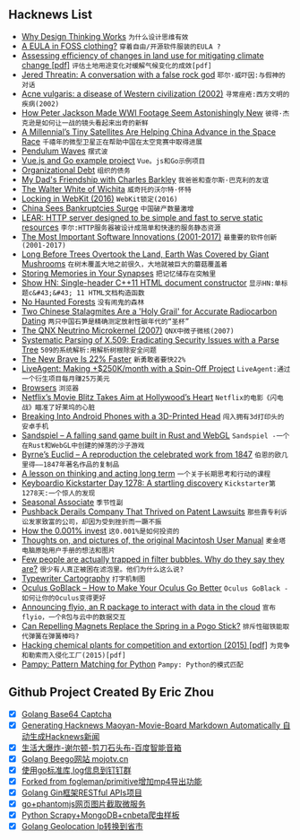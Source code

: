 ## Hacknews List


- [Why Design Thinking Works](https://hbr.org/2018/09/why-design-thinking-works)  `为什么设计思维有效`
- [A EULA in FOSS clothing?](http://dtrace.org/blogs/bmc/2018/12/16/a-eula-in-foss-clothing/)  `穿着自由/开源软件服装的EULA ?`
- [Assessing efficiency of changes in land use for mitigating climate change [pdf]](https://www.nature.com/articles/s41586-018-0757-z.epdf?referrer_access_token=I7UR5g-NP-JvG8VPiosw1dRgN0jAjWel9jnR3ZoTv0PXM0q98wVc5Cye9177r-q8sNyzReL1wHb1-jY_I6qP66ClTmdoclsh_ooUZbWWgCkeTL17k3xx9hpnAUvS1lQRjnA3nc7fFVQAnBsXhOxnBDnGatsN9uObfrvJNQvIa8dfcEQzSc19K-qx-NZU776puJ3lMvsiikh0NYDfxKrCWgIN3vm0Uas7j1BKLeFKCADi8Ez40nz9DhaIDSLDFis8_JgcBChg0F8naEMiu_3pCbkbzUNedjKlPV_Tjj-5bQOXrMhXkvaG4w-D91SoQEhhmllghNRbyeXArS_MSdfy_Q%3D%3D&amp;tracking_referrer=www.spektrum.de)  `评估土地用途变化对缓解气候变化的成效[pdf]`
- [Jered Threatin: A conversation with a false rock god](https://www.bbc.co.uk/news/resources/idt-sh/jered_threatin)  `耶尔·威吓因:与假神的对话`
- [Acne vulgaris: a disease of Western civilization (2002)](https://www.ncbi.nlm.nih.gov/m/pubmed/12472346/)  `寻常痤疮:西方文明的疾病(2002)`
- [How Peter Jackson Made WWI Footage Seem Astonishingly New](https://www.nytimes.com/2018/12/16/movies/peter-jackson-war-movie.html)  `彼得·杰克逊是如何让一战的镜头看起来出奇的新鲜`
- [A Millennial’s Tiny Satellites Are Helping China Advance in the Space Race](https://www.bloomberg.com/news/features/2018-12-13/a-millennial-s-tiny-satellites-are-helping-china-advance-in-the-space-race)  `千禧年的微型卫星正在帮助中国在太空竞赛中取得进展`
- [Pendulum Waves](https://sciencedemonstrations.fas.harvard.edu/presentations/pendulum-waves)  `摆式波`
- [Vue.js and Go example project](https://github.com/ndabAP/vue-go-example)  `Vue。js和Go示例项目`
- [Organizational Debt](https://boats.gitlab.io/blog/post/rust-2019/)  `组织的债务`
- [My Dad&#39;s Friendship with Charles Barkley](https://www.wbur.org/onlyagame/2018/12/14/lin-wang-charles-barkley)  `我爸爸和查尔斯·巴克利的友谊`
- [The Walter White of Wichita](http://interactive.fusion.net/death-by-fentanyl/the-walter-white-of-wichita.html)  `威奇托的沃尔特·怀特`
- [Locking in WebKit (2016)](https://webkit.org/blog/6161/locking-in-webkit/)  `WebKit锁定(2016)`
- [China Sees Bankruptcies Surge](https://www.bloomberg.com/news/articles/2018-12-16/china-sees-bankruptcies-surge-with-call-to-resolve-zombies)  `中国破产数量激增`
- [LEAR: HTTP server designed to be simple and fast to serve static resources](https://github.com/Glorf/lear)  `李尔:HTTP服务器被设计成简单和快速的服务静态资源`
- [The Most Important Software Innovations (2001-2017)](https://dwheeler.com/innovation/innovation.html)  `最重要的软件创新(2001-2017)`
- [Long Before Trees Overtook the Land, Earth Was Covered by Giant Mushrooms](https://www.smithsonianmag.com/smart-news/long-before-trees-overtook-the-land-earth-was-covered-by-giant-mushrooms-13709647/)  `在树木覆盖大地之前很久，大地就被巨大的蘑菇覆盖着`
- [Storing Memories in Your Synapses](http://www.brainfacts.org/thinking-sensing-and-behaving/learning-and-memory/2018/storing-memories-in-your-synapses-101118)  `把记忆储存在突触里`
- [Show HN: Single-header C&#43;&#43;11 HTML document constructor](https://github.com/tinfoilboy/CTML)  `显示HN:单标题c&#43;&#43; 11 HTML文档构造函数`
- [No Haunted Forests](https://john-millikin.com/sre-school/no-haunted-forests)  `没有闹鬼的森林`
- [Two Chinese Stalagmites Are a &#39;Holy Grail&#39; for Accurate Radiocarbon Dating](https://gizmodo.com/two-stalagmites-found-in-chinese-cave-are-a-holy-grail-1831074289)  `两只中国石笋是精确测定放射性碳年代的“圣杯”`
- [The QNX Neutrino Microkernel (2007)](http://www.qnx.com/developers/docs/6.3.2/neutrino/sys_arch/kernel.html)  `QNX中微子微核(2007)`
- [Systematic Parsing of X.509: Eradicating Security Issues with a Parse Tree](https://arxiv.org/abs/1812.04959)  `509的系统解析:用解析树根除安全问题`
- [The New Brave Is 22% Faster](https://brave.com/new-brave-22-percent-faster/)  `新勇敢者要快22%`
- [LiveAgent: Making &#43;$250K/month with a Spin-Off Project](https://www.failory.com/mistakes/liveagent)  `LiveAgent:通过一个衍生项目每月赚25万美元`
- [Browsers](https://adactio.com/journal/14608)  `浏览器`
- [Netflix’s Movie Blitz Takes Aim at Hollywood’s Heart](https://www.nytimes.com/2018/12/16/business/media/netflix-movies-hollywood.html)  `Netflix的电影《闪电战》瞄准了好莱坞的心脏`
- [Breaking Into Android Phones with a 3D-Printed Head](https://www.forbes.com/sites/thomasbrewster/2018/12/13/we-broke-into-a-bunch-of-android-phones-with-a-3d-printed-head/#305e5c2f1330)  `闯入拥有3d打印头的安卓手机`
- [Sandspiel – A falling sand game built in Rust and WebGL](https://sandspiel.club/)  `Sandspiel -一个在Rust和WebGL中创建的掉落的沙子游戏`
- [Byrne’s Euclid – A reproduction the celebrated work from 1847](https://www.c82.net/euclid/)  `伯恩的欧几里得——1847年著名作品的复制品`
- [A lesson on thinking and acting long term](https://threader.app/thread/1074063712254857218)  `一个关于长期思考和行动的课程`
- [Keyboardio Kickstarter Day 1278: A startling discovery](https://www.kickstarter.com/projects/keyboardio/the-model-01-an-heirloom-grade-keyboard-for-seriou/posts/2369985)  `Kickstarter第1278天:一个惊人的发现`
- [Seasonal Associate](https://longreads.com/2018/12/13/seasonal-associate/)  `季节性副`
- [Pushback Derails Company That Thrived on Patent Lawsuits](https://www.wsj.com/articles/pushback-derails-company-that-thrived-on-patent-lawsuits-11544972671)  `那些靠专利诉讼发家致富的公司，却因为受到挫折而一蹶不振`
- [How the 0.001% invest](https://www.economist.com/leaders/2018/12/15/how-the-0001-invest)  `这0.001%是如何投资的`
- [Thoughts on, and pictures of, the original Macintosh User Manual](https://www.peterme.com/2007/08/27/thoughts-on-and-pics-of-the-original-macintosh-user-manual/)  `麦金塔电脑原始用户手册的想法和图片`
- [Few people are actually trapped in filter bubbles. Why do they say they are?](http://www.niemanlab.org/2018/12/few-people-are-actually-trapped-in-filter-bubbles-why-do-they-like-to-say-that-they-are/)  `很少有人真正被困在滤泡里。他们为什么这么说?`
- [Typewriter Cartography](https://somethingaboutmaps.wordpress.com/2018/11/26/typewriter-cartography/)  `打字机制图`
- [Oculus GoBlack – How to Make Your Oculus Go Better](http://palmerluckey.com/oculus-goblack-how-to-make-your-oculus-go-better/)  `Oculus GoBlack -如何让你的Oculus变得更好`
- [Announcing flyio, an R package to interact with data in the cloud](https://blog.socialcops.com/inside-sc/announcements/flyio-r-package-interact-data-cloud/)  `宣布flyio，一个R包与云中的数据交互`
- [Can Repelling Magnets Replace the Spring in a Pogo Stick?](https://www.kjmagnetics.com/blog.asp?p=pogo-stick-spring)  `排斥性磁铁能取代弹簧在弹簧棒吗?`
- [Hacking chemical plants for competition and extortion (2015) [pdf]](https://www.blackhat.com/docs/us-15/materials/us-15-Krotofil-Rocking-The-Pocket-Book-Hacking-Chemical-Plant-For-Competition-And-Extortion-wp.pdf)  `为竞争和勒索而入侵化工厂(2015)[pdf]`
- [Pampy: Pattern Matching for Python](https://github.com/santinic/pampy/blob/master/README.md)  `Pampy: Python的模式匹配`

## Github Project Created By Eric Zhou

- [x] [Golang Base64 Captcha](https://github.com/mojocn/base64Captcha)
- [x] [Generating Hacknews Maoyan-Movie-Board Markdown Automatically 自动生成Hacknews新闻](https://github.com/dejavuzhou/md-genie)
- [x] [生活大爆炸-谢尔顿-剪刀石头布-百度智能音箱](https://github.com/mojocn/dueros-bang-game)
- [x] [Golang Beego网站 mojotv.cn](https://github.com/mojocn/www.mojotv.cn)
- [x] [使用go标准库,log信息到钉钉群](https://github.com/mojocn/dooger)
- [x] [Forked from fogleman/primitive增加mp4导出功能](https://github.com/mojocn/primitive)
- [x] [Golang Gin框架RESTful APIs项目](https://github.com/JJJJJJJerk/ezier-golang-web-api-framework)
- [x] [go+phantomjs网页图片截取微服务](https://github.com/mojocn/screen_shot)
- [x] [Python Scrapy+MongoDB+cnbeta爬虫样板](https://github.com/mojocn/scrapy_mongodb_boilerplate_cnbeta)
- [x] [Golang Geolocation Ip转换到省市](https://github.com/mojocn/ip2location)